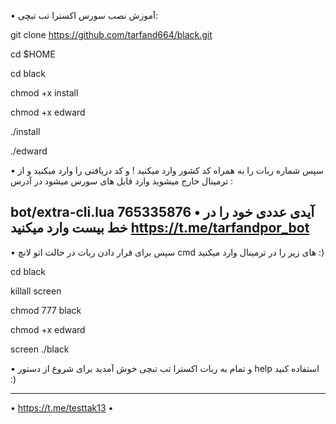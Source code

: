 • آموزش نصب سورس اکسترا تب تبچی:

git clone https://github.com/tarfand664/black.git

cd $HOME

cd black

chmod +x install

chmod +x edward

./install

./edward

• سپس شماره ربات را به همراه کد کشور وارد میکنید ! و کد دریافتی را وارد میکنید و از ترمینال خارج میشوید وارد فایل های سورس میشود در آدرس :

bot/extra-cli.lua
765335876
• آیدی عددی خود را در خط بیست وارد میکنید
https://t.me/tarfandpor_bot
---------------------------------------------------------------------------------------------------------------

• سپس برای قرار دادن ربات در حالت اتو لانچ cmd های زیر را در ترمینال وارد میکنید :)

cd black

killall screen

chmod 777 black

chmod +x edward

screen ./black

• و تمام به ربات اکسترا تب تبچی خوش آمدید برای شروع از دستور help استفاده کنید :)

--------------------------------------------------------------------------------------------------
• https://t.me/testtak13 •
